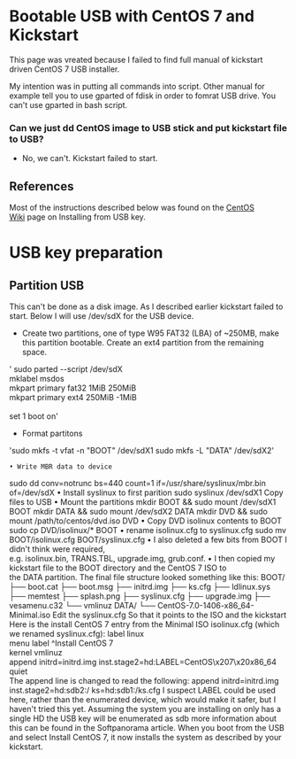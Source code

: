 # Bootable USB with CentOS 7 and Kickstart

This page was vreated because I failed to find full manual of kickstart driven CentOS 7 USB installer. 

My intention was in putting all commands into script. Other manual for example tell you to use gparted of fdisk in order to fomrat USB drive. You can't use gparted in bash script.

### Can we just dd CentOS image to USB stick and put kickstart file to USB?
* No, we can't. Kickstart failed to start.

## References

Most of the instructions described below was found on the [CentOS Wiki](https://wiki.centos.org/HowTos/InstallFromUSBkey#line-30) page on Installing from USB key. 


# USB key preparation

## Partition USB

This can't be done as a disk image. As I described earlier kickstart failed to start. Below I will use /dev/sdX for the USB device.

* Create two partitions, one of type W95 FAT32 (LBA) of ~250MB, make this partition bootable. Create an ext4 partition from the remaining space.

'	sudo parted --script /dev/sdX \
	        mklabel msdos \
	        mkpart primary fat32    1MiB       250MiB \
	        mkpart primary ext4    250MiB       -1MiB \
	        \
	        set 1 boot on'

* Format partitons

'sudo mkfs -t vfat -n "BOOT" /dev/sdX1
sudo mkfs -L "DATA" /dev/sdX2'

	• Write MBR data to device
sudo dd conv=notrunc bs=440 count=1 if=/usr/share/syslinux/mbr.bin of=/dev/sdX
	• Install syslinux to first parition
sudo syslinux /dev/sdX1
Copy files to USB
	• Mount the partitions
mkdir BOOT && sudo mount /dev/sdX1 BOOT
mkdir DATA && sudo mount /dev/sdX2 DATA
mkdir DVD && sudo mount /path/to/centos/dvd.iso DVD
	• Copy DVD isolinux contents to BOOT
sudo cp DVD/isolinux/* BOOT
	• rename isolinux.cfg to syslinux.cfg
sudo mv BOOT/isolinux.cfg BOOT/syslinux.cfg
	• I also deleted a few bits from BOOT I didn't think were required, e.g. isolinux.bin, TRANS.TBL, upgrade.img, grub.conf.
	• I then copied my kickstart file to the BOOT directory and the CentOS 7 ISO to the DATA partition.
The final file structure looked something like this:
BOOT/
├── boot.cat
├── boot.msg
├── initrd.img
├── ks.cfg
├── ldlinux.sys
├── memtest
├── splash.png
├── syslinux.cfg
├── upgrade.img
├── vesamenu.c32
└── vmlinuz
DATA/
└── CentOS-7.0-1406-x86_64-Minimal.iso
Edit the syslinux.cfg
So that it points to the ISO and the kickstart
Here is the install CentOS 7 entry from the Minimal ISO isolinux.cfg (which we renamed syslinux.cfg):
label linux                                                                     
  menu label ^Install CentOS 7                                                  
  kernel vmlinuz                                                                
  append initrd=initrd.img inst.stage2=hd:LABEL=CentOS\x207\x20x86_64 quiet  
The append line is changed to read the following:
append initrd=initrd.img inst.stage2=hd:sdb2:/ ks=hd:sdb1:/ks.cfg
I suspect LABEL could be used here, rather than the enumerated device, which would make it safer, but I haven't tried this yet. Assuming the system you are installing on only has a single HD the USB key will be enumerated as sdb more information about this can be found in the Softpanorama article.
When you boot from the USB and select Install CentOS 7, it now installs the system as described by your kickstart.
